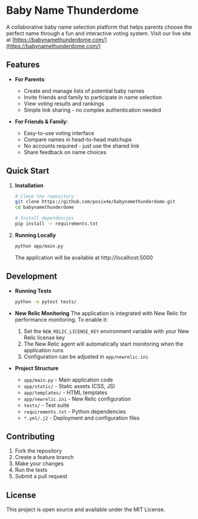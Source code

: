# Baby Name Thunderdome

A collaborative baby name selection platform that helps parents choose the perfect name through a fun and interactive voting system. Visit our live site at [https://babynamethunderdome.com/](https://babynamethunderdome.com/)

## Features

- **For Parents**:
  - Create and manage lists of potential baby names
  - Invite friends and family to participate in name selection
  - View voting results and rankings
  - Simple link sharing - no complex authentication needed

- **For Friends & Family**:
  - Easy-to-use voting interface
  - Compare names in head-to-head matchups
  - No accounts required - just use the shared link
  - Share feedback on name choices

## Quick Start

1. **Installation**
   ```bash
   # Clone the repository
   git clone https://github.com/posix4e/babynamethunderdome.git
   cd babynamethunderdome

   # Install dependencies
   pip install -r requirements.txt
   ```

2. **Running Locally**
   ```bash
   python app/main.py
   ```
   The application will be available at http://localhost:5000

## Development

- **Running Tests**
  ```bash
  python -m pytest tests/
  ```

- **New Relic Monitoring**
  The application is integrated with New Relic for performance monitoring. To enable it:
  1. Set the `NEW_RELIC_LICENSE_KEY` environment variable with your New Relic license key
  2. The New Relic agent will automatically start monitoring when the application runs
  3. Configuration can be adjusted in `app/newrelic.ini`

- **Project Structure**
  - `app/main.py` - Main application code
  - `app/static/` - Static assets (CSS, JS)
  - `app/templates/` - HTML templates
  - `app/newrelic.ini` - New Relic configuration
  - `tests/` - Test suite
  - `requirements.txt` - Python dependencies
  - `*.yml/.j2` - Deployment and configuration files

## Contributing

1. Fork the repository
2. Create a feature branch
3. Make your changes
4. Run the tests
5. Submit a pull request

## License

This project is open source and available under the MIT License.
